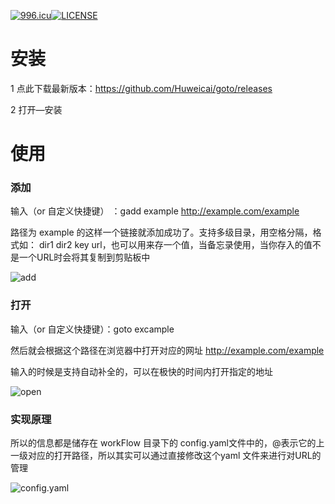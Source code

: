 [![996.icu](https://img.shields.io/badge/link-996.icu-red.svg)](https://996.icu)[![LICENSE](https://img.shields.io/badge/license-Anti%20996-blue.svg)](https://github.com/996icu/996.ICU/blob/master/LICENSE)

# 安装
1 点此下载最新版本：https://github.com/Huweicai/goto/releases 

2 打开—安装

# 使用
### 添加 
输入（or 自定义快捷键） ：gadd example  http://example.com/example

路径为 example 的这样一个链接就添加成功了。支持多级目录，用空格分隔，格式如：
dir1 dir2 key url，也可以用来存一个值，当备忘录使用，当你存入的值不是一个URL时会将其复制到剪贴板中
 
 ![add](https://anonymous-1253692322.cos.ap-beijing.myqcloud.com/github/goto/goto_add_example.png)
 
 
### 打开
输入（or 自定义快捷键）：goto excample

然后就会根据这个路径在浏览器中打开对应的网址 http://example.com/example

输入的时候是支持自动补全的，可以在极快的时间内打开指定的地址

![open](https://anonymous-1253692322.cos.ap-beijing.myqcloud.com/github/goto/goto_open_example.png)


### 实现原理
所以的信息都是储存在 workFlow 目录下的 config.yaml文件中的，@表示它的上一级对应的打开路径，所以其实可以通过直接修改这个yaml
文件来进行对URL的管理

![config.yaml]( https://anonymous-1253692322.cos.ap-beijing.myqcloud.com/github/goto/goto_data.png)
